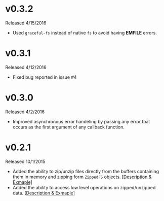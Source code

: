 # v0.3.2
Released 4/15/2016
* Used `graceful-fs` instead of native `fs` to avoid having **EMFILE** errors.

# v0.3.1
Released 4/12/2016
* Fixed bug reported in issue #4

# v0.3.0
Released 4/2/2016
* Improved asynchronous error handeling by passing any error that occurs as the first argument of any callback function.

# v0.2.1
Released 10/1/2015

* Added the ability to zip/unzip files directly from the buffers containing them in memory and zipping form <code>ZippedFS</code> objects. [[Description & Exmaple]](https://github.com/Mostafa-Samir/zip-local#zippingunzipping-directly-from-memory)
* Added the ability to access low level operations on zipped/unzipped data. [[Description & Exmaple]](https://github.com/Mostafa-Samir/zip-local#low-level-operations)

